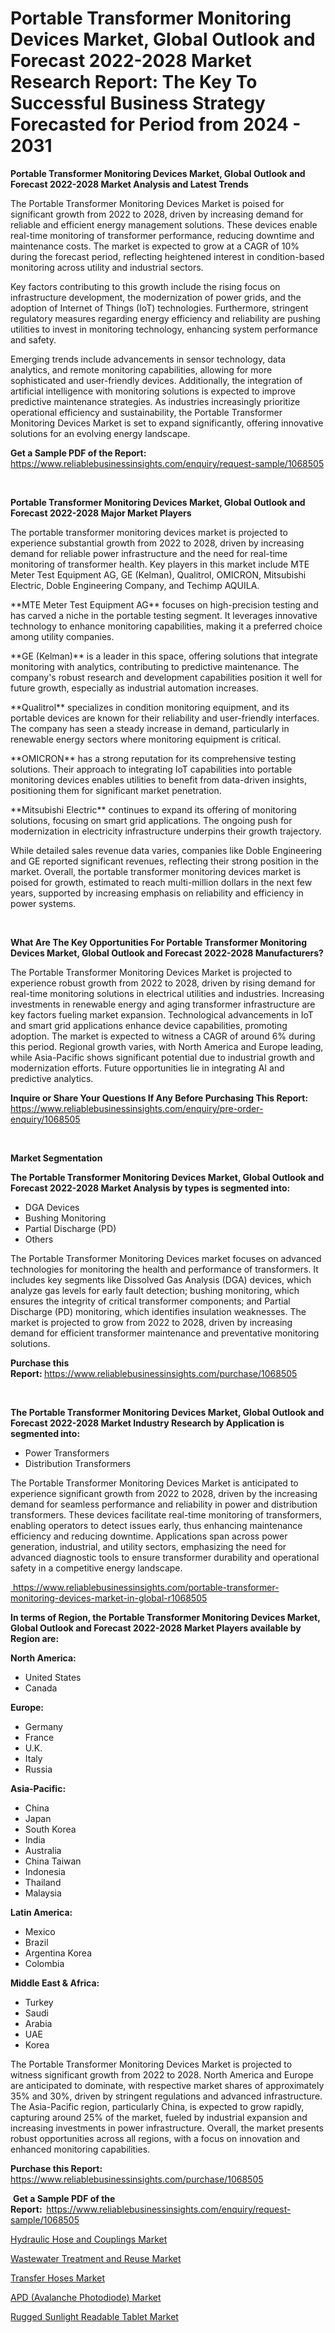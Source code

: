<p><h1>Portable Transformer Monitoring Devices Market, Global Outlook and Forecast 2022-2028 Market Research Report: The Key To Successful Business Strategy Forecasted for Period from 2024 - 2031</h1></p><p><strong>Portable Transformer Monitoring Devices Market, Global Outlook and Forecast 2022-2028 Market Analysis and Latest Trends</strong></p>
<p><p>The Portable Transformer Monitoring Devices Market is poised for significant growth from 2022 to 2028, driven by increasing demand for reliable and efficient energy management solutions. These devices enable real-time monitoring of transformer performance, reducing downtime and maintenance costs. The market is expected to grow at a CAGR of 10% during the forecast period, reflecting heightened interest in condition-based monitoring across utility and industrial sectors.</p><p>Key factors contributing to this growth include the rising focus on infrastructure development, the modernization of power grids, and the adoption of Internet of Things (IoT) technologies. Furthermore, stringent regulatory measures regarding energy efficiency and reliability are pushing utilities to invest in monitoring technology, enhancing system performance and safety.</p><p>Emerging trends include advancements in sensor technology, data analytics, and remote monitoring capabilities, allowing for more sophisticated and user-friendly devices. Additionally, the integration of artificial intelligence with monitoring solutions is expected to improve predictive maintenance strategies. As industries increasingly prioritize operational efficiency and sustainability, the Portable Transformer Monitoring Devices Market is set to expand significantly, offering innovative solutions for an evolving energy landscape.</p></p>
<p><strong>Get a Sample PDF of the Report:&nbsp;</strong> <a href="https://www.reliablebusinessinsights.com/enquiry/request-sample/1068505">https://www.reliablebusinessinsights.com/enquiry/request-sample/1068505</a></p>
<p>&nbsp;</p>
<p><strong>Portable Transformer Monitoring Devices Market, Global Outlook and Forecast 2022-2028 Major Market Players</strong></p>
<p><p>The portable transformer monitoring devices market is projected to experience substantial growth from 2022 to 2028, driven by increasing demand for reliable power infrastructure and the need for real-time monitoring of transformer health. Key players in this market include MTE Meter Test Equipment AG, GE (Kelman), Qualitrol, OMICRON, Mitsubishi Electric, Doble Engineering Company, and Techimp AQUILA.</p><p>**MTE Meter Test Equipment AG** focuses on high-precision testing and has carved a niche in the portable testing segment. It leverages innovative technology to enhance monitoring capabilities, making it a preferred choice among utility companies.</p><p>**GE (Kelman)** is a leader in this space, offering solutions that integrate monitoring with analytics, contributing to predictive maintenance. The company's robust research and development capabilities position it well for future growth, especially as industrial automation increases.</p><p>**Qualitrol** specializes in condition monitoring equipment, and its portable devices are known for their reliability and user-friendly interfaces. The company has seen a steady increase in demand, particularly in renewable energy sectors where monitoring equipment is critical.</p><p>**OMICRON** has a strong reputation for its comprehensive testing solutions. Their approach to integrating IoT capabilities into portable monitoring devices enables utilities to benefit from data-driven insights, positioning them for significant market penetration.</p><p>**Mitsubishi Electric** continues to expand its offering of monitoring solutions, focusing on smart grid applications. The ongoing push for modernization in electricity infrastructure underpins their growth trajectory.</p><p>While detailed sales revenue data varies, companies like Doble Engineering and GE reported significant revenues, reflecting their strong position in the market. Overall, the portable transformer monitoring devices market is poised for growth, estimated to reach multi-million dollars in the next few years, supported by increasing emphasis on reliability and efficiency in power systems.</p></p>
<p>&nbsp;</p>
<p><strong>What Are The Key Opportunities For Portable Transformer Monitoring Devices Market, Global Outlook and Forecast 2022-2028 Manufacturers?</strong></p>
<p><p>The Portable Transformer Monitoring Devices Market is projected to experience robust growth from 2022 to 2028, driven by rising demand for real-time monitoring solutions in electrical utilities and industries. Increasing investments in renewable energy and aging transformer infrastructure are key factors fueling market expansion. Technological advancements in IoT and smart grid applications enhance device capabilities, promoting adoption. The market is expected to witness a CAGR of around 6% during this period. Regional growth varies, with North America and Europe leading, while Asia-Pacific shows significant potential due to industrial growth and modernization efforts. Future opportunities lie in integrating AI and predictive analytics.</p></p>
<p><strong>Inquire or Share Your Questions If Any Before Purchasing This Report:</strong> <a href="https://www.reliablebusinessinsights.com/enquiry/pre-order-enquiry/1068505">https://www.reliablebusinessinsights.com/enquiry/pre-order-enquiry/1068505</a></p>
<p>&nbsp;</p>
<p><strong>Market Segmentation</strong></p>
<p><strong>The Portable Transformer Monitoring Devices Market, Global Outlook and Forecast 2022-2028 Market Analysis by types is segmented into:</strong></p>
<p><ul><li>DGA Devices</li><li>Bushing Monitoring</li><li>Partial Discharge (PD)</li><li>Others</li></ul></p>
<p><p>The Portable Transformer Monitoring Devices market focuses on advanced technologies for monitoring the health and performance of transformers. It includes key segments like Dissolved Gas Analysis (DGA) devices, which analyze gas levels for early fault detection; bushing monitoring, which ensures the integrity of critical transformer components; and Partial Discharge (PD) monitoring, which identifies insulation weaknesses. The market is projected to grow from 2022 to 2028, driven by increasing demand for efficient transformer maintenance and preventative monitoring solutions.</p></p>
<p><strong>Purchase this Report:&nbsp;</strong><a href="https://www.reliablebusinessinsights.com/purchase/1068505">https://www.reliablebusinessinsights.com/purchase/1068505</a></p>
<p>&nbsp;</p>
<p><strong>The Portable Transformer Monitoring Devices Market, Global Outlook and Forecast 2022-2028 Market Industry Research by Application is segmented into:</strong></p>
<p><ul><li>Power Transformers</li><li>Distribution Transformers</li></ul></p>
<p><p>The Portable Transformer Monitoring Devices Market is anticipated to experience significant growth from 2022 to 2028, driven by the increasing demand for seamless performance and reliability in power and distribution transformers. These devices facilitate real-time monitoring of transformers, enabling operators to detect issues early, thus enhancing maintenance efficiency and reducing downtime. Applications span across power generation, industrial, and utility sectors, emphasizing the need for advanced diagnostic tools to ensure transformer durability and operational safety in a competitive energy landscape.</p></p>
<p><a href="https://www.reliablebusinessinsights.com/portable-transformer-monitoring-devices-market-in-global-r1068505">&nbsp;https://www.reliablebusinessinsights.com/portable-transformer-monitoring-devices-market-in-global-r1068505</a></p>
<p><strong>In terms of Region, the Portable Transformer Monitoring Devices Market, Global Outlook and Forecast 2022-2028 Market Players available by Region are:</strong></p>
<p>
    <p> <strong> North America: </strong>
        <ul>
            <li>United States</li>
            <li>Canada</li>
        </ul>
        </p> 
    <p> <strong> Europe: </strong>
        <ul>
            <li>Germany</li>
            <li>France</li>
            <li>U.K.</li>
            <li>Italy</li>
            <li>Russia</li>
        </ul>
        </p> 
    <p> <strong> Asia-Pacific: </strong>
        <ul>
            <li>China</li>
            <li>Japan</li>
            <li>South Korea</li>
            <li>India</li>
            <li>Australia</li>
            <li>China Taiwan</li>
            <li>Indonesia</li>
            <li>Thailand</li>
            <li>Malaysia</li>
        </ul>
        </p> 
    <p> <strong> Latin America: </strong>
        <ul>
            <li>Mexico</li>
            <li>Brazil</li>
            <li>Argentina Korea</li>
            <li>Colombia</li>
        </ul>
        </p> 
    <p> <strong> Middle East & Africa: </strong>
        <ul>
            <li>Turkey</li>
            <li>Saudi</li>
            <li>Arabia</li>
            <li>UAE</li>
            <li>Korea</li>
        </ul>
    </p>
    </p>
<p><p>The Portable Transformer Monitoring Devices Market is projected to witness significant growth from 2022 to 2028. North America and Europe are anticipated to dominate, with respective market shares of approximately 35% and 30%, driven by stringent regulations and advanced infrastructure. The Asia-Pacific region, particularly China, is expected to grow rapidly, capturing around 25% of the market, fueled by industrial expansion and increasing investments in power infrastructure. Overall, the market presents robust opportunities across all regions, with a focus on innovation and enhanced monitoring capabilities.</p></p>
<p><strong>Purchase this Report: </strong><a href="https://www.reliablebusinessinsights.com/purchase/1068505">https://www.reliablebusinessinsights.com/purchase/1068505</a></p>
<p>&nbsp;<strong>Get a Sample PDF of the Report:&nbsp;&nbsp;</strong><a href="https://www.reliablebusinessinsights.com/enquiry/request-sample/1068505">https://www.reliablebusinessinsights.com/enquiry/request-sample/1068505</a></p>
<p><strong></strong></p>
<p><p><a href="https://www.linkedin.com/pulse/booming-hydraulic-hose-couplings-market-sector-analysis-growth-ebqhc?trackingId=%2F9MRTf4gT4KI7ZXvljjw0Q%3D%3D">Hydraulic Hose and Couplings Market</a></p><p><a href="https://www.linkedin.com/pulse/global-wastewater-treatment-reuse-market-sector-types-applications-r5s2e?trackingId=OYUD70YnROaEOmuEx4WRyQ%3D%3D">Wastewater Treatment and Reuse Market</a></p><p><a href="https://www.linkedin.com/pulse/navigating-global-transfer-hoses-market-landscape-trends-forecasts-hr8ic?trackingId=91niqoLjSzyjmqq3KEDJhQ%3D%3D">Transfer Hoses Market</a></p><p><a href="https://medium.com/@pinkierau13/apd-avalanche-photodiode-market-share-market-analysis-growth-trends-forecasts-for-period-096aa396b007">APD (Avalanche Photodiode) Market</a></p><p><a href="https://medium.com/@pinkierau13/rugged-sunlight-readable-tablet-market-overview-global-market-trends-and-future-prospects-from-ce9ee3def9a5">Rugged Sunlight Readable Tablet Market</a></p></p>